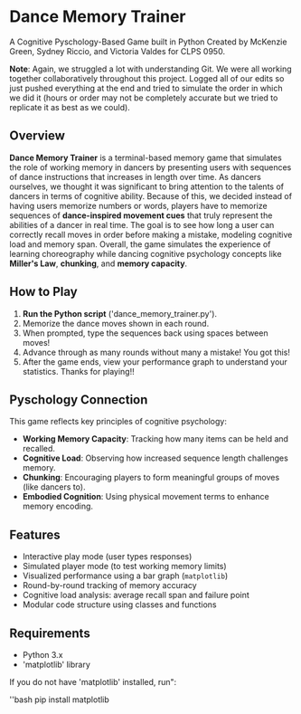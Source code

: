 # Dance Memory Trainer 
A Cognitive Pyschology-Based Game built in Python
Created by McKenzie Green, Sydney Riccio, and Victoria Valdes for CLPS 0950. 

**Note**: Again, we struggled a lot with understanding Git. We were all working together collaboratively throughout this project. Logged all of our edits so just pushed everything at the end and tried to simulate the order in which we did it (hours or order may not be completely accurate but we tried to replicate it as best as we could). 

## Overview 

**Dance Memory Trainer** is a terminal-based memory game that simulates the role of working memory in dancers by presenting users with sequences of dance instructions that increases in length over time. As dancers ourselves, we thought it was significant to bring attention to the talents of dancers in terms of cognitive ability. Because of this, we decided instead of having users memorize numbers or words, players have to memorize sequences of **dance-inspired movement cues** that truly represent the abilities of a dancer in real time. The goal is to see how long a user can correctly recall moves in order before making a mistake, modeling cognitive load and memory span. Overall, the game simulates the experience of learning choreography while dancing cognitive psychology concepts like **Miller's Law**, **chunking**, and **memory capacity**. 

## How to Play

1. **Run the Python script** ('dance_memory_trainer.py').
2. Memorize the dance moves shown in each round.
3. When prompted, type the sequences back using spaces between moves!
4. Advance through as many rounds without many a mistake! You got this!
5. After the game ends, view your performance graph to understand your statistics. Thanks for playing!!

## Pyschology Connection 

This game reflects key principles of cognitive psychology:
- **Working Memory Capacity**: Tracking how many items can be held and recalled.
- **Cognitive Load**: Observing how increased sequence length challenges memory. 
- **Chunking**: Encouraging players to form meaningful groups of moves (like dancers to).
- **Embodied Cognition**: Using physical movement terms to enhance memory encoding.

## Features

- Interactive play mode (user types responses)
- Simulated player mode (to test working memory limits)
- Visualized performance using a bar graph (`matplotlib`)
- Round-by-round tracking of memory accuracy
- Cognitive load analysis: average recall span and failure point
- Modular code structure using classes and functions

## Requirements

- Python 3.x
- 'matplotlib' library

If you do not have 'matplotlib' installed, run":

''bash
pip install matplotlib 

